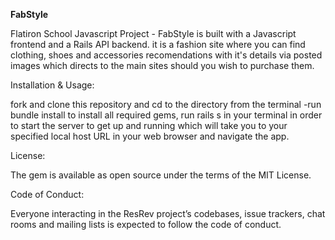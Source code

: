 **FabStyle**

Flatiron School Javascript Project - FabStyle is built with a Javascript frontend and a Rails API backend. it is a fashion site where you can find clothing, shoes and accessories recomendations with it's details via posted images which directs to the main sites should you wish to purchase them.

Installation & Usage:

fork and clone this repository and cd to the directory from the terminal -run bundle install to install all required gems, run rails s in your terminal in order to start the server to get up and running which will take you to your specified local host URL in your web browser and navigate the app.

License:

The gem is available as open source under the terms of the MIT License.

Code of Conduct:

Everyone interacting in the ResRev project’s codebases, issue trackers, chat rooms and mailing lists is expected to follow the code of conduct.